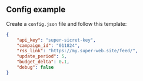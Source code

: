 ## Config example

Create a `config.json` file and follow this template:

```json
{
	"api_key": "super-sicret-key",
	"campaign_id": "011824",
	"rss_link": "https://my.super-web.site/feed/",
	"update_period": 5,
	"budget_delta": 0.1,
	"debug": false
}
```
